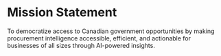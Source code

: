 # Mission Statement

To democratize access to Canadian government opportunities by making procurement intelligence accessible, efficient, and actionable for businesses of all sizes through AI-powered insights.